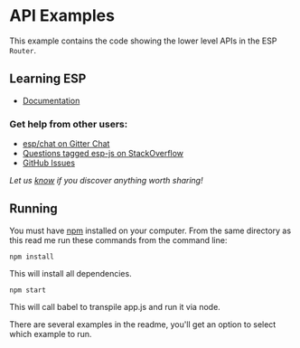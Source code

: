 # API Examples

This example contains the code showing the lower level APIs in the ESP `Router`.

## Learning ESP

- [Documentation](http://keithwoods.gitbooks.io/esp-js/content)

### Get help from other users:

- [esp/chat on Gitter Chat](https://gitter.im/esp/chat)
- [Questions tagged esp-js on StackOverflow](http://stackoverflow.com/questions/tagged/esp-js)
- [GitHub Issues](https://github.com/esp/esp-js/issues)

*Let us [know](https://github.com/esp/esp-js/issues) if you discover anything worth sharing!*


## Running

You must have [npm](https://www.npmjs.org/) installed on your computer.
From the same directory as this read me run these commands from the command line:

`npm install`

This will install all dependencies.

`npm start`

This will call babel to transpile app.js and run it via node. 

There are several examples in the readme, you'll get an option to select which example to run.

